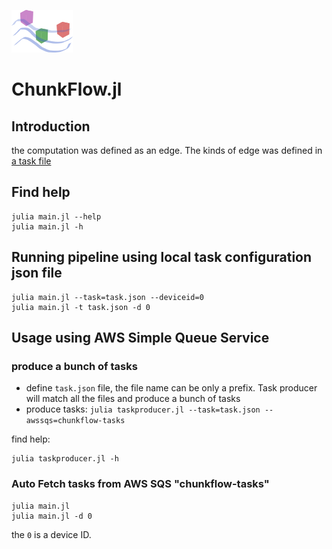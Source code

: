 ![Alt text](/docs/chunkflow-logo.png?raw=true)

ChunkFlow.jl 
==============

## Introduction
the computation was defined as an edge. The kinds of edge was defined in [a task file](https://github.com/seung-lab/ChunkFlow.jl/blob/master/test/test.json)

## Find help
    julia main.jl --help
    julia main.jl -h
## Running pipeline using local task configuration json file

    julia main.jl --task=task.json --deviceid=0
    julia main.jl -t task.json -d 0

## Usage using AWS Simple Queue Service

### produce a bunch of tasks
- define `task.json` file, the file name can be only a prefix. Task producer will match all the files and produce a bunch of tasks
- produce tasks: `julia taskproducer.jl --task=task.json --awssqs=chunkflow-tasks`

find help:

    julia taskproducer.jl -h

### Auto Fetch tasks from AWS SQS "chunkflow-tasks"

    julia main.jl
    julia main.jl -d 0
the `0` is a device ID.
